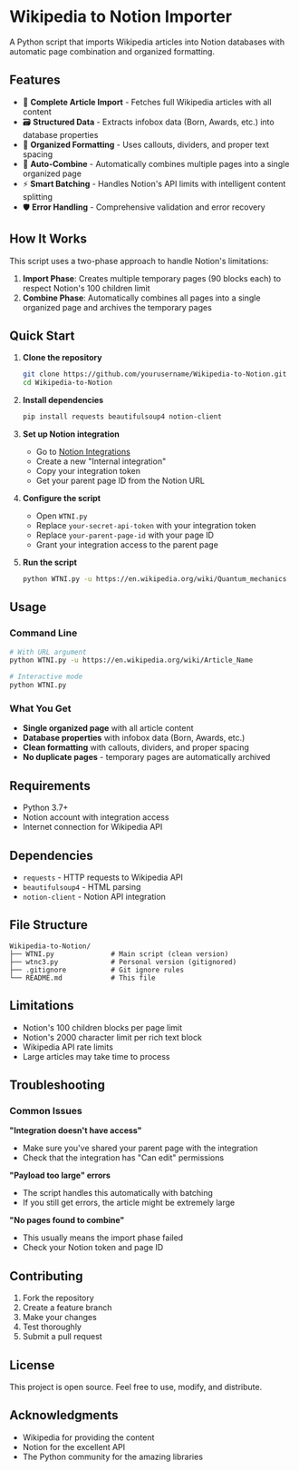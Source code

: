 # Wikipedia to Notion Importer

A Python script that imports Wikipedia articles into Notion databases with automatic page combination and organized formatting.

## Features

- 📖 **Complete Article Import** - Fetches full Wikipedia articles with all content
- 🗃️ **Structured Data** - Extracts infobox data (Born, Awards, etc.) into database properties
- 🎨 **Organized Formatting** - Uses callouts, dividers, and proper text spacing
- 🔄 **Auto-Combine** - Automatically combines multiple pages into a single organized page
- ⚡ **Smart Batching** - Handles Notion's API limits with intelligent content splitting
- 🛡️ **Error Handling** - Comprehensive validation and error recovery

## How It Works

This script uses a two-phase approach to handle Notion's limitations:

1. **Import Phase**: Creates multiple temporary pages (90 blocks each) to respect Notion's 100 children limit
2. **Combine Phase**: Automatically combines all pages into a single organized page and archives the temporary pages

## Quick Start

1. **Clone the repository**
   ```bash
   git clone https://github.com/yourusername/Wikipedia-to-Notion.git
   cd Wikipedia-to-Notion
   ```

2. **Install dependencies**
   ```bash
   pip install requests beautifulsoup4 notion-client
   ```

3. **Set up Notion integration**
   - Go to [Notion Integrations](https://www.notion.so/my-integrations)
   - Create a new "Internal integration"
   - Copy your integration token
   - Get your parent page ID from the Notion URL

4. **Configure the script**
   - Open `WTNI.py`
   - Replace `your-secret-api-token` with your integration token
   - Replace `your-parent-page-id` with your page ID
   - Grant your integration access to the parent page

5. **Run the script**
   ```bash
   python WTNI.py -u https://en.wikipedia.org/wiki/Quantum_mechanics
   ```

## Usage

### Command Line
```bash
# With URL argument
python WTNI.py -u https://en.wikipedia.org/wiki/Article_Name

# Interactive mode
python WTNI.py
```

### What You Get
- **Single organized page** with all article content
- **Database properties** with infobox data (Born, Awards, etc.)
- **Clean formatting** with callouts, dividers, and proper spacing
- **No duplicate pages** - temporary pages are automatically archived

## Requirements

- Python 3.7+
- Notion account with integration access
- Internet connection for Wikipedia API

## Dependencies

- `requests` - HTTP requests to Wikipedia API
- `beautifulsoup4` - HTML parsing
- `notion-client` - Notion API integration

## File Structure

```
Wikipedia-to-Notion/
├── WTNI.py              # Main script (clean version)
├── wtnc3.py             # Personal version (gitignored)
├── .gitignore           # Git ignore rules
└── README.md            # This file
```

## Limitations

- Notion's 100 children blocks per page limit
- Notion's 2000 character limit per rich text block
- Wikipedia API rate limits
- Large articles may take time to process

## Troubleshooting

### Common Issues

**"Integration doesn't have access"**
- Make sure you've shared your parent page with the integration
- Check that the integration has "Can edit" permissions

**"Payload too large" errors**
- The script handles this automatically with batching
- If you still get errors, the article might be extremely large

**"No pages found to combine"**
- This usually means the import phase failed
- Check your Notion token and page ID

## Contributing

1. Fork the repository
2. Create a feature branch
3. Make your changes
4. Test thoroughly
5. Submit a pull request

## License

This project is open source. Feel free to use, modify, and distribute.

## Acknowledgments

- Wikipedia for providing the content
- Notion for the excellent API
- The Python community for the amazing libraries
